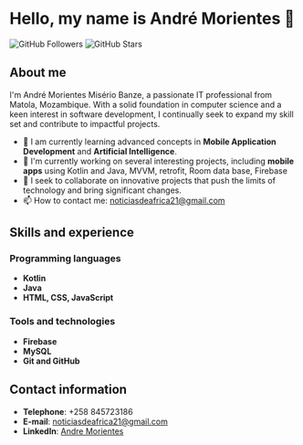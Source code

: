 

<!--
**andremorientes/andremorientes** is a ✨ _special_ ✨ repository because its `README.md` (this file) appears on your GitHub profile.

Here are some ideas to get you started:

- 🔭 I’m currently working on ...
- 🌱 I’m currently learning ...
- 👯 I’m looking to collaborate on ...
- 🤔 I’m looking for help with ...
- 💬 Ask me about ...
- 📫 How to reach me: ...
- 😄 Pronouns: ...
- ⚡ Fun fact: ...
-->

# Hello, my name is André Morientes 👋

![GitHub Followers](https://img.shields.io/github/followers/andremorientes?label=Follow&style=social)
![GitHub Stars](https://img.shields.io/github/stars/andremorientes?affiliations=OWNER%2CCOLLABORATOR&style=social)

## About me

I'm André Morientes Misério Banze, a passionate IT professional from Matola, Mozambique. With a solid foundation in computer science and a keen interest in software development, I continually seek to expand my skill set and contribute to impactful projects.

- 🌱 I am currently learning advanced concepts in **Mobile Application Development** and **Artificial Intelligence**.
- 🔭 I'm currently working on several interesting projects, including **mobile apps** using Kotlin and Java, MVVM, retrofit, Room data base, Firebase
- 👯 I seek to collaborate on innovative projects that push the limits of technology and bring significant changes.
- 📫 How to contact me: [noticiasdeafrica21@gmail.com](mailto:noticiasdeafrica21@gmail.com)

## Skills and experience

### Programming languages

- **Kotlin**
- **Java**
- **HTML, CSS, JavaScript**

### Tools and technologies

- **Firebase**
- **MySQL**
- **Git and GitHub**



## Contact information

- **Telephone**: +258 845723186
- **E-mail**: [noticiasdeafrica21@gmail.com](mailto:noticiasdeafrica21@gmail.com)
- **LinkedIn**: [Andre Morientes ](https://www.linkedin.com/in/andremorientes/)



